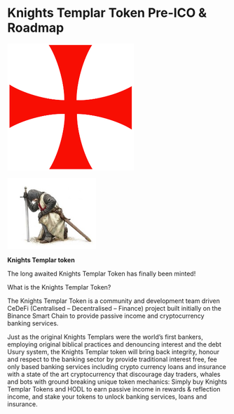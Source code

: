 # Knights Templar Token Pre-ICO & Roadmap

![](.gitbook/assets/0)

![](.gitbook/assets/1)

**Knights Templar token**

The long awaited Knights Templar Token has finally been minted!

What is the Knights Templar Token?

The Knights Templar Token is a community and development team driven CeDeFi (Centralised – Decentralised – Finance) project built initially on the Binance Smart Chain to provide passive income and cryptocurrency banking services.

Just as the original Knights Templars were the world’s first bankers, employing original biblical practices and denouncing interest and the debt Usury system, the Knights Templar token will bring back integrity, honour and respect to the banking sector by provide traditional interest free, fee only based banking services including crypto currency loans and insurance with a state of the art cryptocurrency that discourage day traders, whales and bots with ground breaking unique token mechanics: Simply buy Knights Templar Tokens and HODL to earn passive income in rewards & reflection income, and stake your tokens to unlock banking services, loans and insurance.







